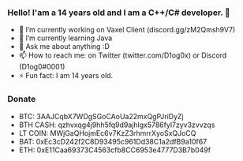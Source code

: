 ### Hello! I'am a 14 years old and I am a C++/C# developer. 👋

- 🔭 I’m currently working on Vaxel Client (discord.gg/zM2Qmsh9V7)
- 🌱 I’m currently learning Java
- 💬 Ask me about anything :D
- 📫 How to reach me: on Twitter (twitter.com/D1og0x) or Discord (D1og0#0001)
- ⚡ Fun fact: I am 14 years old.

### Donate

- BTC: 3AAJCqbX7WDgSGoCAoUa22mxQgPJriDyZj
- BTH CASH: qzhvxqg4j9hh5fq9d9ajhlgx5786fyl7zyv3zvvzqs
- LT COIN: MWjGaQHojmEc6v7KzZ3rhmrrXyoSxQJoCQ
- BAT: 0xEc3cD242f2C8D93495c961Dd38C1a2dfB9a10f67
- ETH: 0xE11Caa69373C4563cfb8CC6953e4777D3B7b049f


<!--
**D1og0/D1og0** is a ✨ _special_ ✨ repository because its `README.md` (this file) appears on your GitHub profile.

Here are some ideas to get you started:

- 🔭 I’m currently working on ...
- 🌱 I’m currently learning ...
- 👯 I’m looking to collaborate on ...
- 🤔 I’m looking for help with ...
- 💬 Ask me about ...
- 📫 How to reach me: ...
- 😄 Pronouns: ...
- ⚡ Fun fact: ...
-->
